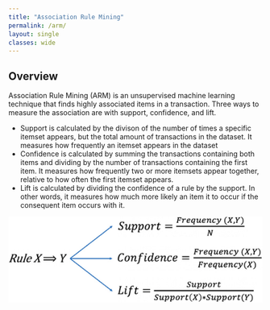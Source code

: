 ```yaml
---
title: "Association Rule Mining"
permalink: /arm/
layout: single
classes: wide
---
```


## Overview 

Association Rule Mining (ARM) is an unsupervised machine learning technique that finds highly associated items in a transaction. Three ways to measure the association are with support, confidence, and lift. 
- Support is calculated by the divison of the number of times a specific itemset appears, but the total amount of transactions in the dataset. It measures how frequently an itemset appears in the dataset
- Confidence is calculated by summing the transactions containing both items and dividing by the number of transactions containing the first item. It measures how frequently two or more itemsets appear together, relative to how often the first itemset appears.
- Lift is calculated by dividing the confidence of a rule by the support. In other words, it measures how much more likely an item it to occur if the consequent item occurs with it.

![measurements](/assets/images/arm_measurements.jpg) 
